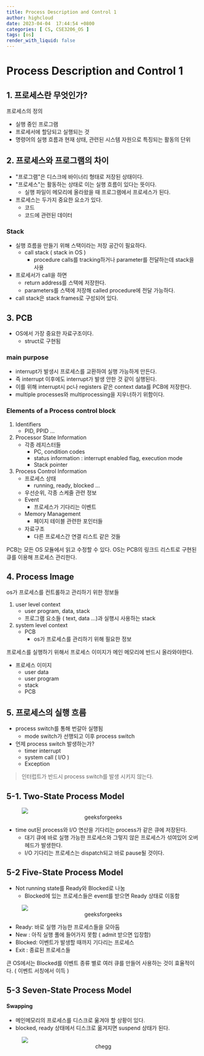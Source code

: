 ```yaml
---
title: Process Description and Control 1
author: highcloud
date: 2023-04-04  17:44:54 +0800
categories: [ CS, CSE3206_OS ]
tags: [os]
render_with_liquid: false
---
```


# Process Description and Control 1

## 1. 프로세스란 무엇인가?

프로세스의 정의
- 실행 중인 프로그램
- 프로세서에 할당되고 실행되는 것
- 명령어의 실행 흐름과 현재 상태, 관련된 시스템 자원으로 특징되는 활동의 단위

## 2. 프로세스와 프로그램의 차이

- "프로그램"은 디스크에 바이너리 형태로 저장된 상태이다. 
- "프로세스"는 활동하는 상태로 이는 실행 흐름이 있다는 뜻이다. 
  - 실행 파일이 메모리에 올라왔을 때 프로그램에서 프로세스가 된다. 
- 프로세스는 두가지 중요한 요소가 있다. 
  - 코드
  - 코드에 관련된 데이터


### Stack
- 실행 흐름을 만들기 위해 스택이라는 저장 공간이 필요하다.
  - call stack ( stack in OS )
      - procedure calls를 tracking하거나 parameter를 전달하는데 stack을 사용
- 프로세서가 call을 하면
  - return address를 스택에 저장한다.
  - parameters를 스택에 저장해 called procedure에 전달 가능하다.
- call stack은 stack frames로 구성되어 있다. 


## 3. PCB

- OS에서 가장 중요한 자료구조이다. 
  - struct로 구현됨

### main purpose
- interrupt가 발생시 프로세스를 교환하여 실행 가능하게 만든다.
- 즉 interrupt 이후에도 interrupt가 발생 안한 것 같이 실행된다.  
- 이를 위해 interrupt시 pc나 registers 같은 context data를 PCB에 저장한다. 
- multiple processes와 multiprocessing을 지우너하기 위함이다. 

### Elements of a Process control block
1. Identifiers
   - PID, PPID ...
2. Processor State Information
   - 각종 레지스터들
     - PC, condition codes
     - status information : interrupt enabled flag, execution mode
     - Stack pointer
3. Process Control Information
   - 프로세스 상태
     - running, ready, blocked ...
   - 우선순위, 각종 스케줄 관련 정보
   - Event
     - 프로세스가 기다리는 이벤트 
   - Memory Management
     - 페이지 테이블 관련한 포인터들
   - 자료구조
     - 다른 프로세스간 연결 리스트 같은 것들


PCB는 모든 OS 모듈에서 읽고 수정할 수 있다. 
OS는 PCB의 링크드 리스트로 구현된 큐를 이용해 프로세스 관리한다.


## 4. Process Image

os가 프로세스를 컨트롤하고 관리하기 위한 정보들
1. user level context
   - user program, data, stack
   - 프로그램 요소들 ( text, data ...)과 실행시 사용하는 stack
2. system level context
   - PCB
     - os가 프로세스를 관리하기 위해 필요한 정보

프로세스를 실행하기 위해서 프로세스 이미지가 메인 메모리에 반드시 올라와야한다. 

- 프로세스 이미지
    - user data
    - user program 
    - stack
    - PCB


## 5. 프로세스의 실행 흐름

- process switch를 통해 번갈아 실행됨
  - mode switch가 선행되고 이후 process switch
- 언제 process switch 발생하는가?
    - timer interrupt
    - system call ( I/O )
    - Exception

> 인터럽트가 반드시 process switch를 발생 시키지 않는다. 

## 5-1. Two-State Process Model

<figure>
    <img src="https://media.geeksforgeeks.org/wp-content/uploads/20211208184424/gfgf1.PNG">
    <figcaption style="text-align: center">geeksforgeeks</figcaption>
</figure>

- time out된 process와 I/O 연산을 기다리는 process가 같은 큐에 저장된다. 
  - 대기 큐에 바로 실행 가능한 프로세스와 그렇지 않은 프로세스가 섞여있어 오버헤드가 발생한다. 
  - I/O 기다리는 프로세스는 dispatch되고 바로 pause될 것이다.  


## 5-2 Five-State Process Model

- Not running state를 Ready와 Blocked로 나눔
  - Blocked에 있는 프로세스들은 event를 받으면 Ready 상태로 이동함
<figure>
    <img src="https://media.geeksforgeeks.org/wp-content/uploads/20211221191700/5stae.PNG">
    <figcaption style="text-align: center">geeksforgeeks</figcaption>
</figure>


- Ready: 바로 실행 가능한 프로세스들을 모아둠
- New : 아직 실행 풀에 들어가지 못함 ( admit 받으면 입장함)
- Blocked: 이벤트가 발생할 때까지 기다리는 프로세스
- Exit : 종료된 프로세스들

큰 OS에서는 Blocked를 이벤트 종류 별로 여러 큐를 만들어 사용하는 것이 효율적이다. ( 이벤트 서칭에서 이득 )

## 5-3 Seven-State Process Model

#### Swapping
- 메인메모리의 프로세스를 디스크로 욺겨야 할 상황이 있다. 
- blocked, ready 상태에서 디스크로 옮겨지면 suspend 상태가 된다. 
<figure>
    <img src="https://d2vlcm61l7u1fs.cloudfront.net/media%2F28b%2F28bf9cb9-cd26-42f3-b007-09757e5da940%2FphpZ0uG64.png">
    <figcaption style="text-align: center">chegg</figcaption>
</figure>